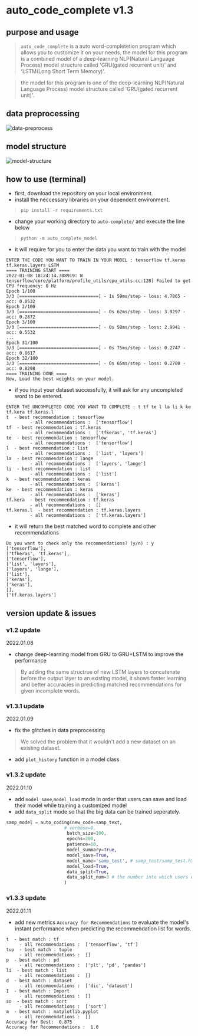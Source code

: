 # auto_code_complete v1.3

## purpose and usage
> `auto_code_complete` is a auto word-completetion program which allows you to customize it on your needs.
> the model for this program is a combined model of a deep-learning NLP(Natural Language Process) model structure called 'GRU(gated recurrent unit)' and 'LSTM(Long Short Term Memory)'.

> the model for this program is one of the deep-learning NLP(Natural Language Process) model structure called 'GRU(gated recurrent unit)'.

## data preprocessing
![data-preprocess](https://user-images.githubusercontent.com/61719257/148905258-e8a4195e-cb00-4493-94cb-b7982e6885d5.png)

## model structure
![model-structure](https://user-images.githubusercontent.com/61719257/148905156-6476fdcb-447b-4f34-8c11-c2f1159b3009.png)

## how to use (terminal)
- first, download the repository on your local environment.
- install the neccessary libraries on your dependent environment.
> `pip install -r requirements.txt`
- change your working directory to  `auto-complete/` and execute the line below
> `python -m auto_complete_model`
- it will require for you to enter the data you want to train with the model 
```
ENTER THE CODE YOU WANT TO TRAIN IN YOUR MODEL : tensorflow tf.keras tf.keras.layers LSTM
==== TRAINING START ====
2022-01-08 18:24:14.308919: W tensorflow/core/platform/profile_utils/cpu_utils.cc:128] Failed to get CPU frequency: 0 Hz
Epoch 1/100
3/3 [==============================] - 1s 59ms/step - loss: 4.7865 - acc: 0.0532
Epoch 2/100
3/3 [==============================] - 0s 62ms/step - loss: 3.9297 - acc: 0.2872
Epoch 3/100
3/3 [==============================] - 0s 58ms/step - loss: 2.9941 - acc: 0.5532
...
Epoch 31/100
3/3 [==============================] - 0s 75ms/step - loss: 0.2747 - acc: 0.8617
Epoch 32/100
3/3 [==============================] - 0s 65ms/step - loss: 0.2700 - acc: 0.8298
==== TRAINING DONE ====
Now, Load the best weights on your model.
```
- if you input your dataset successfully, it will ask for any uncompleted word to be entered.

```
ENTER THE UNCOMPLETED CODE YOU WANT TO COMPLETE : t tf te l la li k ke tf.kera tf.keras.l
t  - best recommendation : tensorflow
		 - all recommendations :  ['tensorflow']
tf  - best recommendation : tf.keras
		 - all recommendations :  ['tfkeras', 'tf.keras']
te  - best recommendation : tensorflow
		 - all recommendations :  ['tensorflow']
l  - best recommendation : list
		 - all recommendations :  ['list', 'layers']
la  - best recommendation : lange
		 - all recommendations :  ['layers', 'lange']
li  - best recommendation : list
		 - all recommendations :  ['list']
k  - best recommendation : keras
		 - all recommendations :  ['keras']
ke  - best recommendation : keras
		 - all recommendations :  ['keras']
tf.kera  - best recommendation : tf.keras
		 - all recommendations :  []
tf.keras.l  - best recommendation : tf.keras.layers
		 - all recommendations :  ['tf.keras.layers']
```
- it will return the best matched word to complete and other recommendations
```
Do you want to check only the recommendations? (y/n) : y
['tensorflow'], 
['tfkeras', 'tf.keras'], 
['tensorflow'], 
['list', 'layers'], 
['layers', 'lange'], 
['list'], 
['keras'], 
['keras'], 
[], 
['tf.keras.layers']
```

## version update & issues

### v1.2 update
2022.01.08
- change deep-learning model from GRU to GRU+LSTM to improve the performance
> By adding the same structrue of new LSTM layers to concatenate before the output layer to an existing model, it shows faster learning and better accuracies in predicting matched recommendations for given incomplete words. 

### v1.3.1 update
2022.01.09
- fix the glitches in data preprocessing
> We solved the problem that it wouldn't add a new dataset on an existing dataset.
- add `plot_history` function in a model class

### v1.3.2 update
2022.01.10
- add `model_save`,`model_load` mode in order that users can save and load their model while training a customized model
- add `data_split` mode so that the big data can be trained seperately.
```python
samp_model = auto_coding(new_code=samp_text,
                      # verbose=0,
                       batch_size=100,
                       epochs=200,
                       patience=10,
                       model_summary=True,
                       model_save=True,
                       model_name='samp_test', # samp_test/samp_test.h5
                       model_load=True,
                       data_split=True,
                       data_split_num=3 # the number into which users want to split the data
                      )
```

### v1.3.3 update
2022.01.11
- add new metrics `Accuracy for Recommendations` to evaluate the model's instant performance when predicting the recommendation list for words.
```
t  - best match : tf
	 - all recommendations :  ['tensorflow', 'tf']
tup  - best match : tuple
	 - all recommendations :  []
p  - best match : pd
	 - all recommendations :  ['plt', 'pd', 'pandas']
li  - best match : list
	 - all recommendations :  []
d  - best match : dataset
	 - all recommendations :  ['dic', 'dataset']
I  - best match : Import
	 - all recommendations :  []
so  - best match : sort
	 - all recommendations :  ['sort']
m  - best match : matplotlib.pyplot
	 - all recommendations :  []
Accuracy for Best:  0.875
Accuracy for Recommendations :  1.0
```
